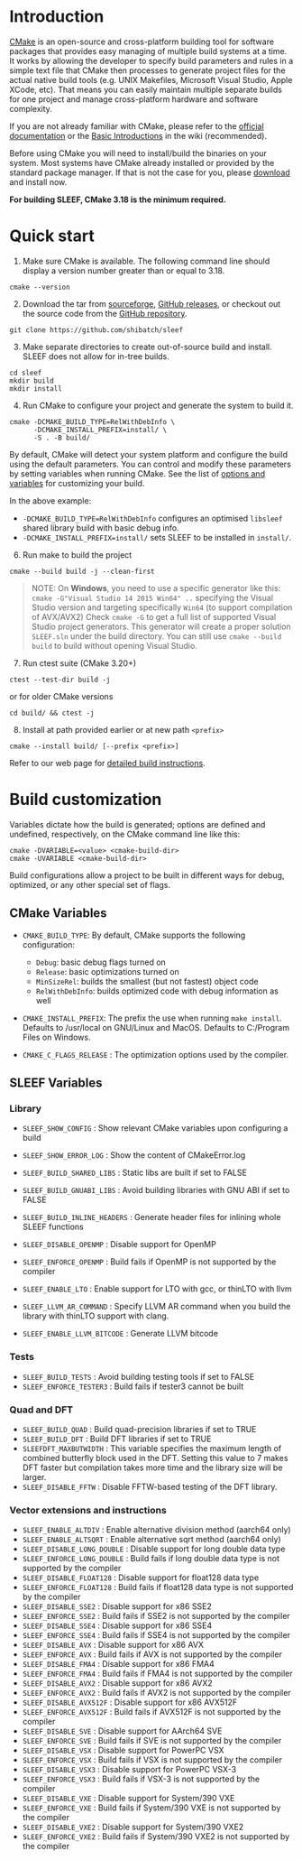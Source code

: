 # Introduction

[CMake](http://www.cmake.org/) is an open-source and cross-platform building
tool for software packages that provides easy managing of multiple build systems
at a time. It works by allowing the developer to specify build parameters and
rules in a simple text file that CMake then processes to generate project files
for the actual native build tools (e.g. UNIX Makefiles, Microsoft Visual Studio,
Apple XCode, etc). That means you can easily maintain multiple separate builds
for one project and manage cross-platform hardware and software complexity.

If you are not already familiar with CMake, please refer to the [official
documentation](https://cmake.org/documentation/) or the
[Basic Introductions](https://cmake.org/Wiki/CMake#Basic_Introductions) in the
wiki (recommended).

Before using CMake you will need to install/build the binaries on your system.
Most systems have CMake already installed or provided by the standard package
manager. If that is not the case for you, please
[download](https://cmake.org/download/) and install now.

**For building SLEEF, CMake 3.18 is the minimum required.**

# Quick start

1. Make sure CMake is available. The following command line should display a
version number greater than or equal to 3.18.

```
cmake --version
```

2. Download the tar from [sourceforge][forge_url],
[GitHub releases][release_url], or checkout out the source code from the
[GitHub repository][repo_url].

```
git clone https://github.com/shibatch/sleef
```

3. Make separate directories to create out-of-source build and install. SLEEF
does not allow for in-tree builds.

```
cd sleef
mkdir build
mkdir install
```

4. Run CMake to configure your project and generate the system to build it.

```
cmake -DCMAKE_BUILD_TYPE=RelWithDebInfo \
      -DCMAKE_INSTALL_PREFIX=install/ \
      -S . -B build/
```

By default, CMake will detect your system platform and configure the build
using the default parameters. You can control and modify these parameters by
setting variables when running CMake. See the list of
[options and variables](#build-customization) for customizing your build.

In the above example:
- `-DCMAKE_BUILD_TYPE=RelWithDebInfo` configures an optimised `libsleef`
shared library build with basic debug info.
- `-DCMAKE_INSTALL_PREFIX=install/` sets SLEEF to be installed in `install/`.

6. Run make to build the project

```
cmake --build build -j --clean-first
```

> NOTE: On **Windows**, you need to use a specific generator like this:
> `cmake -G"Visual Studio 14 2015 Win64" ..` specifying the Visual Studio version
> and targeting specifically `Win64` (to support compilation of AVX/AVX2)
> Check `cmake -G` to get a full list of supported Visual Studio project generators.
> This generator will create a proper solution `SLEEF.sln` under the build
> directory.
> You can still use `cmake --build build` to build without opening Visual Studio.

7. Run ctest suite (CMake 3.20+)

```
ctest --test-dir build -j
```

or for older CMake versions

```
cd build/ && ctest -j
```

8. Install at path provided earlier or at new path `<prefix>`

```
cmake --install build/ [--prefix <prefix>]
```

Refer to our web page for [detailed build instructions][build_info_url].

# Build customization

Variables dictate how the build is generated; options are defined and undefined,
respectively, on the CMake command line like this:

```
cmake -DVARIABLE=<value> <cmake-build-dir>
cmake -UVARIABLE <cmake-build-dir>
```

Build configurations allow a project to be built in different ways for debug,
optimized, or any other special set of flags.


## CMake Variables

- `CMAKE_BUILD_TYPE`: By default, CMake supports the following configuration:
  * `Debug`: basic debug flags turned on
  * `Release`: basic optimizations turned on
  * `MinSizeRel`: builds the smallest (but not fastest) object code
  * `RelWithDebInfo`: builds optimized code with debug information as well

- `CMAKE_INSTALL_PREFIX`: The prefix the use when running `make install`.
			  Defaults to /usr/local on GNU/Linux and MacOS.
			  Defaults to C:/Program Files on Windows.

- `CMAKE_C_FLAGS_RELEASE` : The optimization options used by the compiler.

## SLEEF Variables

### Library

- `SLEEF_SHOW_CONFIG` : Show relevant CMake variables upon configuring a build
- `SLEEF_SHOW_ERROR_LOG` : Show the content of CMakeError.log

- `SLEEF_BUILD_SHARED_LIBS` : Static libs are built if set to FALSE
- `SLEEF_BUILD_GNUABI_LIBS` : Avoid building libraries with GNU ABI if set to FALSE
- `SLEEF_BUILD_INLINE_HEADERS` : Generate header files for inlining whole SLEEF functions

- `SLEEF_DISABLE_OPENMP` : Disable support for OpenMP
- `SLEEF_ENFORCE_OPENMP` : Build fails if OpenMP is not supported by the compiler

- `SLEEF_ENABLE_LTO` : Enable support for LTO with gcc, or thinLTO with llvm
- `SLEEF_LLVM_AR_COMMAND` : Specify LLVM AR command when you build the library with thinLTO support with clang.
- `SLEEF_ENABLE_LLVM_BITCODE` : Generate LLVM bitcode

### Tests

- `SLEEF_BUILD_TESTS` : Avoid building testing tools if set to FALSE
- `SLEEF_ENFORCE_TESTER3` : Build fails if tester3 cannot be built

### Quad and DFT

- `SLEEF_BUILD_QUAD` : Build quad-precision libraries if set to TRUE
- `SLEEF_BUILD_DFT` : Build DFT libraries if set to TRUE
- `SLEEFDFT_MAXBUTWIDTH` : This variable specifies the maximum length of combined butterfly block used in the DFT. Setting this value to 7 makes DFT faster but compilation takes more time and the library size will be larger.
- `SLEEF_DISABLE_FFTW` : Disable FFTW-based testing of the DFT library.

### Vector extensions and instructions

- `SLEEF_ENABLE_ALTDIV` : Enable alternative division method (aarch64 only)
- `SLEEF_ENABLE_ALTSQRT` : Enable alternative sqrt method (aarch64 only)
- `SLEEF_DISABLE_LONG_DOUBLE` : Disable support for long double data type
- `SLEEF_ENFORCE_LONG_DOUBLE` : Build fails if long double data type is not supported by the compiler
- `SLEEF_DISABLE_FLOAT128` : Disable support for float128 data type
- `SLEEF_ENFORCE_FLOAT128` : Build fails if float128 data type is not supported by the compiler
- `SLEEF_DISABLE_SSE2` : Disable support for x86 SSE2
- `SLEEF_ENFORCE_SSE2` : Build fails if SSE2 is not supported by the compiler
- `SLEEF_DISABLE_SSE4` : Disable support for x86 SSE4
- `SLEEF_ENFORCE_SSE4` : Build fails if SSE4 is not supported by the compiler
- `SLEEF_DISABLE_AVX` : Disable support for x86 AVX
- `SLEEF_ENFORCE_AVX` : Build fails if AVX is not supported by the compiler
- `SLEEF_DISABLE_FMA4` : Disable support for x86 FMA4
- `SLEEF_ENFORCE_FMA4` : Build fails if FMA4 is not supported by the compiler
- `SLEEF_DISABLE_AVX2` : Disable support for x86 AVX2
- `SLEEF_ENFORCE_AVX2` : Build fails if AVX2 is not supported by the compiler
- `SLEEF_DISABLE_AVX512F` : Disable support for x86 AVX512F
- `SLEEF_ENFORCE_AVX512F` : Build fails if AVX512F is not supported by the compiler
- `SLEEF_DISABLE_SVE` : Disable support for AArch64 SVE
- `SLEEF_ENFORCE_SVE` : Build fails if SVE is not supported by the compiler
- `SLEEF_DISABLE_VSX` : Disable support for PowerPC VSX
- `SLEEF_ENFORCE_VSX` : Build fails if VSX is not supported by the compiler
- `SLEEF_DISABLE_VSX3` : Disable support for PowerPC VSX-3
- `SLEEF_ENFORCE_VSX3` : Build fails if VSX-3 is not supported by the compiler
- `SLEEF_DISABLE_VXE` : Disable support for System/390 VXE
- `SLEEF_ENFORCE_VXE` : Build fails if System/390 VXE is not supported by the compiler
- `SLEEF_DISABLE_VXE2` : Disable support for System/390 VXE2
- `SLEEF_ENFORCE_VXE2` : Build fails if System/390 VXE2 is not supported by the compiler

<!-- Repository links -->

[build_info_url]: https://sleef.org/compile.xhtml
[repo_url]: https://github.com/shibatch/sleef
[release_url]: https://github.com/shibatch/sleef/releases
[forge_url]: https://sourceforge.net/projects/sleef
